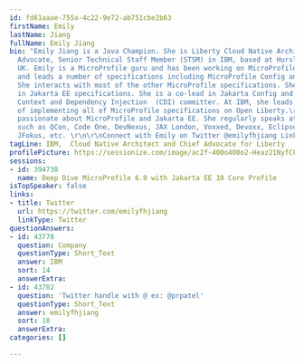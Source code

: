 ```yaml
---
id: fd61aaae-755a-4c22-9e72-ab751cbe2b63
firstName: Emily
lastName: Jiang
fullName: Emily Jiang
bio: "Emily Jiang is a Java Champion. She is Liberty Cloud Native Architect and Chief
  Advocate, Senior Technical Staff Member (STSM) in IBM, based at Hursley Lab in the
  UK. Emily is a MicroProfile guru and has been working on MicroProfile since 2016
  and leads a number of specifications including MicroProfile Config and Fault Tolerance.
  She interacts with most of the other MicroProfile specifications. She is also active
  in Jakarta EE specifications. She is a co-lead in Jakarta Config and also a Jakarta
  Context and Dependency Injection  (CDI) committer. At IBM, she leads the effort
  of implementing all of MicroProfile specifications on Open Liberty.\r\n\r\nShe is
  passionate about MicroProfile and Jakarta EE. She regularly speaks at conferences,
  such as QCon, Code One, DevNexus, JAX London, Voxxed, Devoxx, EclipseCon, GeeCon,
  JFokus, etc. \r\n\r\nConnect with Emily on Twitter @emilyfhjiang LinkedIn (https://www.linkedin.com/in/emilyfhjiang).\r\n\r\n"
tagLine: IBM,  Cloud Native Architect and Chief Advocate for Liberty
profilePicture: https://sessionize.com/image/ac2f-400o400o2-Heaz21NyfCFQWCfdRKhWzt.png
sessions:
- id: 394738
  name: Deep Dive MicroProfile 6.0 with Jakarta EE 10 Core Profile
isTopSpeaker: false
links:
- title: Twitter
  url: https://twitter.com/emilyfhjiang
  linkType: Twitter
questionAnswers:
- id: 43778
  question: Company
  questionType: Short_Text
  answer: IBM
  sort: 14
  answerExtra: 
- id: 43782
  question: 'Twitter handle with @ ex: @prpatel'
  questionType: Short_Text
  answer: emilyfhjiang
  sort: 18
  answerExtra: 
categories: []

---
```

